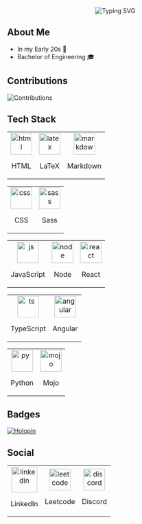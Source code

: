 <div align="center">
  <img src="https://readme-typing-svg.demolab.com?font=Kanit&size=40&pause=1000&color=FFFFFF&center=true&random=false&width=550&height=65&lines=%F0%9F%94%96Hey%2C+I'm+Soorya+U" alt="Typing SVG" />
</div>

<h2>About Me</h2>

<ul>
  <li> In my Early 20s 🎉</li>
  <li> Bachelor of Engineering 🎓</li>
</ul>

</div>

<h2>Contributions</h2>

<img src="https://github-readme-activity-graph.vercel.app/graph?username=soorya-u&bg_color=0d1117&color=f2f2f2&line=39dd53&point=ffffff&area=true&hide_border=true" alt="Contributions" />

<h2>Tech Stack</h2>

<!-- Markup Languages -->
<table>
  <tr>
    <td align="center">
      <a href="https://github.com/topics/html">
        <img width="50" src="https://soorya-u.github.io/soorya-u/assets/tech_stack/html.svg" alt="html" />
      </a>
      <p>HTML</p>
    </td>
    <td align="center">
      <a href="https://github.com/topics/latex">
        <img width="50" src="https://soorya-u.github.io/soorya-u/assets/tech_stack/latex.svg" alt="latex" />
      </a>
      <p>LaTeX</p>
    </td>
    <td align="center">
      <a href="https://github.com/topics/markdown">
        <img width="50" src="https://soorya-u.github.io/soorya-u/assets/tech_stack/markdown.svg" alt="markdown" />
      </a>
      <p>Markdown</p>
    </td>
  </tr>
</table>

<!-- Style Sheet Languages -->
<table>
  <tr>
    <td align="center">
      <a href="https://github.com/topics/css">
        <img width="50" src="https://soorya-u.github.io/soorya-u/assets/tech_stack/css.svg" alt="css" />
      </a>
      <p>CSS</p>
    </td>
    <td align="center">
      <a href="https://github.com/topics/sass">
        <img width="50" src="https://soorya-u.github.io/soorya-u/assets/tech_stack/sass.svg" alt="sass" />
      </a>
      <p>Sass</p>
    </td>
    <!-- <td align="center">
      <a href="https://github.com/topics/tailwind">
        <img width="50" src="https://soorya-u.github.io/soorya-u/assets/tech_stack/tailwind.svg" alt="tailwind" />
      </a>
      <p>Tailwind</p>
    </td> -->
  </tr>
</table>

<!-- JavaScript -->
<table>
  <tr>
    <td align="center">
      <a href="https://github.com/topics/javascript">
        <img  width="50" src="https://soorya-u.github.io/soorya-u/assets/tech_stack/js.svg" alt="js" />
      </a>
      <p>JavaScript</p>
    </td>
    <td align="center">
      <a href="https://github.com/topics/node">
        <img width="50" src="https://soorya-u.github.io/soorya-u/assets/tech_stack/nodejs.svg" alt="node" />
      </a>
      <p>Node</p>
    </td>
    <td align="center">
      <a href="https://github.com/topics/react">
        <img width="50" src="https://soorya-u.github.io/soorya-u/assets/tech_stack/react.svg" alt="react" />
      </a>
      <p>React</p>
    </td>
    <!-- <td align="center">
      <a href="https://github.com/topics/next">
        <img width="50" src="https://soorya-u.github.io/soorya-u/assets/tech_stack/nextjs.svg" alt="nextjs" />
      </a>
      <p>Next</p>
    </td> -->
  </tr>
</table>

<!-- TypeScript -->
<table>
  <tr>
    <td align="center">
      <a href="https://github.com/topics/typescript">
        <img width="50"  src="https://soorya-u.github.io/soorya-u/assets/tech_stack/ts.svg" alt="ts" />
      </a>
      <p  align="center">TypeScript</p>
    </td>
    <td align="center">
      <a href="https://github.com/topics/angular">
        <img width="50" src="https://soorya-u.github.io/soorya-u/assets/tech_stack/angular.svg" alt="angular" />
      </a>
      <p>Angular</p>
    </td>
    <!-- <td align="center">
      <a href="https://github.com/topics/prisma">
        <img width="50" src="https://soorya-u.github.io/soorya-u/assets/tech_stack/prisma.svg" alt="prisma" />
      </a>
      <p>Prisma</p>
    </td> -->
  </tr>
</table>

<!-- Python -->
<table>
  <tr>
    <td align="center">
      <a href="https://github.com/topics/python">
        <img width="50" src="https://soorya-u.github.io/soorya-u/assets/tech_stack/py.svg"  alt="py" />
      </a>
      <p>Python</p>
    </td>
    <td align="center">
      <a href="https://github.com/topics/mojo">
        <img width="50" src="https://soorya-u.github.io/soorya-u/assets/tech_stack/mojo.png"  alt="mojo" />
      </a>
      <p>Mojo</p>
    </td>
  </tr>
</table>

<h2>Badges</h2>

<a href="https://holopin.io/@sooryau">
  <img src="https://holopin.me/sooryau" alt="Holopin" />
</a>

<h2>Social</h2>
<table>
  <tr>
    <td align="center">
      <a href="https://www.linkedin.com/in/soorya-u">
        <img width="60" src="https://soorya-u.github.io/soorya-u/assets/social/linkedin.svg" alt="linkedin" />
      </a>
        <p>LinkedIn</p>
    </td>
    <td align="center">
      <a href="https://leetcode.com/soorya-u">
        <img width="50" src="https://soorya-u.github.io/soorya-u/assets/social/leetcode.svg" alt="leetcode" />
      </a>
        <p>Leetcode</p>
    </td>
    <td align="center">
      <a href="https://discord.com/users/soorya_u">
        <img width="50" src="https://soorya-u.github.io/soorya-u/assets/social/discord.svg" alt="discord" />
      </a>
        <p>Discord</p>
    </td>
  </tr>
</table>
